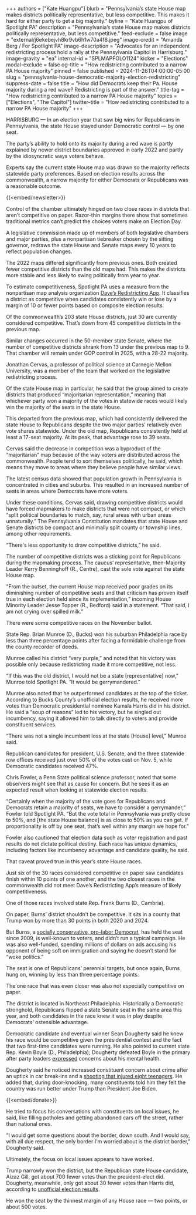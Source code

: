 +++
authors = ["Kate Huangpu"]
blurb = "Pennsylvania’s state House map makes districts politically representative, but less competitive. This makes it hard for either party to get a big majority."
byline = "Kate Huangpu of Spotlight PA"
description = "Pennsylvania’s state House map makes districts politically representative, but less competitive."
feed-exclude = false
image = "external/j6ekebejvh8kr9vb6h1w70a4f8.jpeg"
image-credit = "Amanda Berg / For Spotlight PA"
image-description = "Advocates for an independent redistricting process hold a rally at the Pennsylvania Capitol in Harrisburg."
image-gravity = "ea"
internal-id = "SPLMAPFOLO1124"
kicker = "Elections"
modal-exclude = false
og-title = "How redistricting contributed to a narrow PA House majority"
pinned = false
published = 2024-11-26T04:00:00-05:00
slug = "pennsylvania-house-democratic-majority-election-redistricting"
suppress-date = false
title = "How did Democrats keep their Pa. House majority during a red wave? Redistricting is part of the answer."
title-tag = "How redistricting contributed to a narrow PA House majority"
topics = ["Elections", "The Capitol"]
twitter-title = "How redistricting contributed to a narrow PA House majority"
+++

HARRISBURG — In an election year that saw big wins for Republicans in Pennsylvania, the state House stayed under Democratic control — by one seat.

The party’s ability to hold onto its majority during a red wave is partly explained by newer district boundaries approved in early 2022 and partly by the idiosyncratic ways voters behave.

Experts say the current state House map was drawn so the majority reflects statewide party preferences. Based on election results across the commonwealth, a narrow majority for either Democrats or Republicans was a reasonable outcome.

{{<embed/newsletter>}}

Control of the chamber ultimately hinged on two close races in districts that aren’t competitive on paper. Razor-thin margins there show that sometimes traditional metrics can’t predict the choices voters make on Election Day.

A legislative commission made up of members of both legislative chambers and major parties, plus a nonpartisan tiebreaker chosen by the sitting governor, redraws the state House and Senate maps every 10 years to reflect population changes.

The 2022 maps differed significantly from previous ones. Both created fewer competitive districts than the old maps had. This makes the districts more stable and less likely to swing politically from year to year.

To estimate competitiveness, Spotlight PA uses a measure from the nonpartisan map analysis organization <a href="https://davesredistricting.org/maps#aboutus">Dave’s Redistricting App</a>. It classifies a district as competitive when candidates consistently win or lose by a margin of 10 or fewer points based on composite election results.

Of the commonwealth’s 203 state House districts, just 30 are currently considered competitive. That’s down from 45 competitive districts in the previous map.

Similar changes occurred in the 50-member state Senate, where the number of competitive districts shrank from 13 under the previous map to 9. That chamber will remain under GOP control in 2025, with a 28-22 majority.

Jonathan Cervas, a professor of political science at Carnegie Mellon University, was a member of the team that worked on the legislative redistricting process.

Of the state House map in particular, he said that the group aimed to create districts that produced “majoritarian representation,” meaning that whichever party won a majority of the votes in statewide races would likely win the majority of the seats in the state House.

This departed from the previous map, which had consistently delivered the state House to Republicans despite the two major parties’ relatively even vote shares statewide. Under the old map, Republicans consistently held at least a 17-seat majority. At its peak, that advantage rose to 39 seats.

Cervas said the decrease in competition was a byproduct of the “majoritarian” map because of the way voters are distributed across the commonwealth. People tend to sort themselves politically, he said, which means they move to areas where they believe people have similar views.

The latest census data showed that population growth in Pennsylvania is concentrated in cities and suburbs. This resulted in an increased number of seats in areas where Democrats have more voters.

Under these conditions, Cervas said, drawing competitive districts would have forced mapmakers to make districts that were not compact, or which “split political boundaries to match, say, rural areas with urban areas unnaturally.” The Pennsylvania Constitution mandates that state House and Senate districts be compact and minimally split county or township lines, among other requirements.

“There&#39;s less opportunity to draw competitive districts,” he said.

The number of competitive districts was a sticking point for Republicans during the mapmaking process. The caucus’ representative, then-Majority Leader Kerry Benninghoff (R., Centre), cast the sole vote against the state House map.

&#34;From the outset, the current House map received poor grades on its diminishing number of competitive seats and that criticism has proven itself true in each election held since its implementation,” incoming House Minority Leader Jesse Topper (R., Bedford) said in a statement. “That said, I am not crying over spilled milk.”

There were some competitive races on the November ballot.

State Rep. Brian Munroe (D., Bucks) won his suburban Philadelphia race by less than three percentage points after facing a formidable challenge from the county recorder of deeds.

Munroe called his district “very purple,” and noted that his victory was possible only because redistricting made it more competitive, not less.

“If this was the old district, I would not be a state \[representative\] now,” Munroe told Spotlight PA. “It would be gerrymandered.”

Munroe also noted that he outperformed candidates at the top of the ticket. According to Bucks County’s unofficial election results, he received more votes than Democratic presidential nominee Kamala Harris did in his district. He said a “soup of reasons” led to his victory, but he singled out incumbency, saying it allowed him to talk directly to voters and provide constituent services.

“There was not a single incumbent loss at the state \[House\] level,” Munroe said.

Republican candidates for president, U.S. Senate, and the three statewide row offices received just over 50% of the votes cast on Nov. 5, while Democratic candidates received 47%.

Chris Fowler, a Penn State political science professor, noted that some observers might see that as cause for concern. But he sees it as an expected result when looking at statewide election results.

“Certainly when the majority of the vote goes for Republicans and Democrats retain a majority of seats, we have to consider a gerrymander,” Fowler told Spotlight PA. “But the vote total in Pennsylvania was pretty close to 50%, and \[the state House balance\] is as close to 50% as you can get. If proportionality is off by one seat, that’s well within any margin we hope for.”

Fowler also cautioned that election data such as voter registration and past results do not dictate political destiny. Each race has unique dynamics, including factors like incumbency advantage and candidate quality, he said.

That caveat proved true in this year’s state House races.

Just six of the 30 races considered competitive on paper saw candidates finish within 10 points of one another, and the two closest races in the commonwealth did not meet Dave’s Redistricting App’s measure of likely competitiveness.

One of those races involved state Rep. Frank Burns (D., Cambria).

On paper, Burns’ district shouldn’t be competitive. It sits in a county that Trump won by more than 30 points in both 2020 and 2024.

But Burns, a <a href="https://www.spotlightpa.org/news/2024/11/frank-burns-who-pennsylvania-legislature-democrats-win-majority-cambria-blue-dog/">socially conservative, pro-labor Democrat</a>, has held the seat since 2009, is well-known to voters, and didn’t run a typical campaign. He was also well-funded, spending millions of dollars on ads accusing his opponent of being soft on immigration and saying he doesn’t stand for “woke politics.”

The seat is one of Republicans’ perennial targets, but once again, Burns hung on, winning by less than three percentage points.

The one race that was even closer was also not especially competitive on paper.

The district is located in Northeast Philadelphia. Historically a Democratic stronghold, Republicans flipped a state Senate seat in the same area this year, and both candidates in the race knew it was in play despite Democrats’ ostensible advantage.

Democratic candidate and eventual winner Sean Dougherty said he knew his race would be competitive given the presidential contest and the fact that two first-time candidates were running. He also pointed to current state Rep. Kevin Boyle (D., Philadelphia); Dougherty defeated Boyle in the primary after party leaders <a href="https://www.inquirer.com/politics/pennsylvania/kevin-boyle-philadelphia-state-representative-bar-rockledge-20240209.html">expressed</a> concerns about his mental health.

Dougherty said he noticed increased constituent concern about crime after an uptick in car break-ins and a <a href="https://www.nbcphiladelphia.com/news/local/northeast-high-principal-bus-stop-shooting/3808020/">shooting that injured eight teenagers</a>. He added that, during door-knocking, many constituents told him they felt the country was run better under Trump than President Joe Biden.

{{<embed/donate>}}

He tried to focus his conversations with constituents on local issues, he said, like filling potholes and getting abandoned cars off the street, rather than national ones.

“I would get some questions about the border, down south. And I would say, with all due respect, the only border I&#39;m worried about is the district border,” Dougherty said.

Ultimately, the focus on local issues appears to have worked.

Trump narrowly won the district, but the Republican state House candidate, Aizaz Gill, got about 700 fewer votes than the president-elect did. Dougherty, meanwhile, only got about 30 fewer votes than Harris did, according to <a href="https://philadelphiaresults.azurewebsites.us/ResultsSW.aspx?type=FED&amp;map=CTY">unofficial election results</a>.

He won the seat by the thinnest margin of any House race — two points, or about 500 votes.

